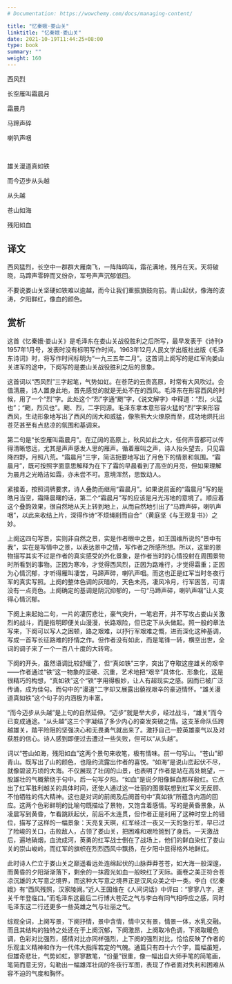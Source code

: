 ```yaml
---
# Documentation: https://wowchemy.com/docs/managing-content/

title: "忆秦娥·娄山关"
linktitle: "忆秦娥·娄山关"
date: 2021-10-19T11:44:25+08:00
type: book
summary: ""
weight: 160
---
```


<!--more-->

<div class="poetry">

西风烈

长空雁叫霜晨月

霜晨月

马蹄声碎

喇叭声咽

<br>

雄关漫道真如铁

而今迈步从头越

从头越

苍山如海

残阳如血

</div>

## 译文

西风猛烈，长空中一群群大雁南飞，一阵阵鸣叫，霜花满地，残月在天。天将破晓，马蹄声零碎而又纷杂，军号声声沉郁低回。

不要说娄山关坚硬如铁难以逾越，而今让我们重振旗鼓向前。青山起伏，像海的波涛，夕阳鲜红，像血的颜色。

## 赏析

这首《忆秦娥·娄山关》是毛泽东在娄山关战役胜利之后所写，最早发表于《诗刊》1957年1月号，发表时没有标明写作时间。1963年12月人民文学出版社出版《毛泽东诗词》时，将写作时间标明为“一九三五年二月”。这首词上阕写的是红军向娄山关进军的途中，下阕写的是娄山关战役胜利之后的景象。

这首词以“西风烈”三字起笔，气势如虹。在苍茫的云贵高原，时常有大风吹过。会值清晨，诗人置身此地，首先感觉的就是无处不在的西风。毛泽东在形容西风的时候，用了一个“烈”字。此处这个“烈”字通“颲”字，《说文解字》中释道：“烈，火猛也”；“颲，烈风也”。颲、烈，二字同源。毛泽东拿本意形容火猛的“烈”字来形容西风，生动形象地写出了西风的阔大和威猛，像熊熊大火燎原而至，成功地烘托出苍茫甚至有点悲凉的氛围和基调来。

第二句是“长空雁叫霜晨月”。在辽阔的高原上，秋风如此之大，任何声音都可以传得清晰悠远，尤其是声声感发人思的雁声。循着雁叫之声，诗人抬头望去，只见霜降四野，月照八荒。“霜晨月”三字，简洁扼要地写出了月色下的情景和氛围。“霜晨月”，既可按照字面意思解释为在下了霜的早晨看到了高空的月亮，但如果理解为晨月之光皓洁如霜，亦未尝不可。意境浑然，思致动人。

紧接着，按照词牌要求，诗人叠韵而继用“霜晨月”。如果说前面的“霜晨月”写的是皓月当空，霜降晨曙的话，第二个“霜晨月”写的应该是月光泻地的意境了。顺应着这个叠韵效果，很自然地从天上转到地上，从而自然地引出了“马蹄声碎，喇叭声咽”，以此来收结上片，深得作诗“不烦绳削而自合”（黄庭坚《与王观复书》）之妙。

上阕这四句写景，实则非自然之景，实是作者眼中之景，如王国维所说的“景中有我”，实在是写情中之景，以表达景中之情，写作者之所感所想。所以，这里的景物描写其实不过是作者的真实感受的外化景象，是作者当时的心情投射在周围景物时所看到的事物。正因为寒冷，才觉得西风烈，正因为路难行，才觉得霜重；正因为心情沉郁，才听得雁叫凄苦，马蹄声碎，喇叭声咽。而这也正是红军当时冬夜行军的真实写照。上阕的整体色调的灰暗的，天色未亮，凄风冷月，行军困苦，可谓没有一点亮色。上阕确定的基调是阴沉抑郁的，一句“马蹄声碎，喇叭声咽”让人变得心情沉郁。

下阕上来起始二句，一片的凄厉悲壮，豪气突升，一笔宕开，并不写攻占娄山关激烈的战斗，而是指明即便关山漫漫，长路艰险，但已定下从头做起。照一般的章法写来，下阕可以写人之困顿，路之艰难，以抒行军艰难之慨，进而深化这种基调，写成一首写长征路难的抒情之作。但作者没有如此，而是笔锋一转，横空出世，全词的调子来了一个一百八十度的大转弯。

下阕的开头，虽然语调比较舒缓了，但“真如铁”三字，突出了夺取这座雄关的艰辛——作者通过“铁”这一物象的坚硬、沉重，艺术地把“艰辛”具体化、形象化，这是很精巧的构想，“真如铁”这个“铁”字用得极妙，让人有超现实之感。因而已被广泛传诵，成为佳句。而句中的“漫道”二字却又展露出藐视艰辛的豪迈情怀。“雄关漫道真如铁”这个句子的内涵极为丰富。

“而今迈步从头越”是上句的自然延伸。“迈步”就是举大步，经过战斗，“雄关”而今已变成通途。“从头越”这三个字凝结了多少内心的奋发突破之情。这支革命队伍跨越雄关，踏平险阻的坚强决心和无畏勇气就出来了。激抒自己一腔英雄豪气以及对获胜的信心。诗人感到即便过去遭过一些失败，但可以“从头越”。

词以“苍山如海，残阳如血”这两个景句来收笔，极有情味。前一句写山。“苍山”即青山。既写出了山的颜色，也隐约流露出作者的喜悦。“如海”是说山峦起伏不尽，就像碧波万顷的大海。不仅展现了壮阔的山景，也表明了作者是站在高处眺望，一股雄壮的气概萦绕于句中。后一句写夕阳。“如血”是说夕阳像鲜血那样殷红。它点出了红军胜利越关的具体时间，还使人通过这一壮丽的图景联想到红军义无反顾、不怕牺牲的伟大精神。这也是对词的前阕及后阕首句中“真如铁”所蕴含内涵的回应。这两个色彩鲜明的比喻句既描绘了景物，又饱含着感情。写的是黄昏景象，从凌晨写到黄昏，乍看跳跃起伏，前后不太连贯，但作者正是利用了这种时空上的错位，描写了这样的一幅景象：天亮复天暝，红军经过一夜又一天的急行军，早已过了险峻的关口，击败敌人，占领了娄山关，把困难和艰险抛到了身后。一天激战后，遍地硝烟，血流成河，英勇的红军战士倒在了战场上，他们的鲜血染红了娄山关的崇山峻岭，而红军的旗帜在烈烈西风中飘扬，在夕阳中显得格外地鲜红。

此时诗人伫立于娄山关之巅遥看远处连绵起伏的山脉莽莽苍苍，如大海一般深邃，而黄昏的夕阳渐渐落下，剩余的一抹霞光如血一般映红了天际。画卷之美正符合苍凉沉雄的大写意之境界，而这种大写意之境界正是汉风众美之中一类。李白《忆秦娥》有“西风残照，汉家陵阙。”近人王国维在《人间词话》中评曰：“寥寥八字，遂关千年登临口。”而毛泽东这最后二行博大苍茫之气与李白有同气相呼应之感，同时毛泽东这二行还更多一些英雄之气与壮丽之气。

综观全词，上阕写景，下阕抒情，景中含情，情中又有景，情景一体，水乳交融。而且其结构的独特之处还在于上阕沉郁，下阕激昂，上阕取冷色调，下阕取暖色调，色彩对比强烈，感情对比亦同样强烈，上下阕的强烈对比，恰恰反映了作者的乐观主义精神和作为一代伟大指挥若定的气魄。通篇只有四十六个字，篇幅虽短，但雄奇悲壮，气势如虹，寥寥数笔，“份量”很重，像一幅出自大师手笔的简笔画，笔简而意无穷，勾勒出一幅雄浑壮阔的冬夜行军图，表现了作者面对失利和困难从容不迫的气度和胸怀。